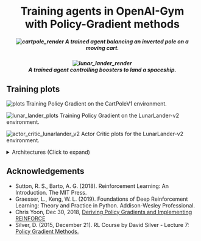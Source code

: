 ## 
# <div align="center">Training agents in OpenAI-Gym <br/> with Policy-Gradient methods </div>
##### <div align="center">![cartpole_render](https://user-images.githubusercontent.com/89709351/188269475-96a79bd7-c6a4-4c04-a21f-2a482cea0c0a.gif) A trained agent balancing an inverted pole on a moving cart.
</div>

##### <div align="center">![lunar_lander_render](https://user-images.githubusercontent.com/89709351/188278770-d96f3b50-c34b-41da-b7e5-7931102cc23d.gif) <br/>A trained agent controlling boosters to land a spaceship.
</div>


## Training plots

![plots](https://user-images.githubusercontent.com/89709351/188269857-ca24e1e0-4b1a-49df-a2f8-61d2235178e0.png) Training Policy Gradient on the CartPoleV1 environment.

![lunar_lander_plots](https://user-images.githubusercontent.com/89709351/188278759-217c8906-a414-47e3-aa47-77dbe6bef9e8.png) Training Policy Gradient on the LunarLander-v2 environment.

![actor_critic_lunarlander_v2](https://user-images.githubusercontent.com/89709351/209468976-5ae12ffe-3920-4dfc-8e3b-8b6201fdd1e5.png)
Actor Critic plots for the LunarLander-v2 environment.

<details>
  <summary>Architectures (Click to expand)</summary>
  
 - [ReinforceAgent](https://github.com/till2/PolicyGradient-REINFORCE/blob/main/agent.py) (without baseline)
 
</details>




## Acknowledgements

 - Sutton, R. S., Barto, A. G. (2018). Reinforcement Learning: An Introduction. The MIT Press. <br/>
 - Graesser, L., Keng, W. L. (2019). Foundations of Deep Reinforcement Learning: Theory and Practice in Python. Addison-Wesley Professional. <br/>
 - Chris Yoon, Dec 30, 2018, [Deriving Policy Gradients and Implementing REINFORCE](https://medium.com/@thechrisyoon/deriving-policy-gradients-and-implementing-reinforce-f887949bd63) <br/>
 - Silver, D. (2015, December 21). RL Course by David Silver - Lecture 7: [Policy Gradient Methods.](https://www.youtube.com/watch?v=KHZVXao4qXs) <br/>
